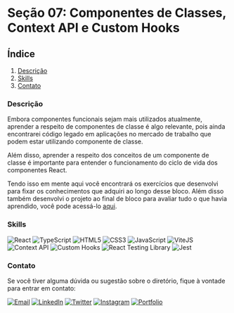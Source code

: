# Seção 07: Componentes de Classes, Context API e Custom Hooks

## Índice

1. [Descrição](#descrição)
2. [Skills](#skills)
3. [Contato](#contato)

### Descrição

Embora componentes funcionais sejam mais utilizados atualmente, aprender a respeito de componentes de classe é algo relevante, pois ainda encontrarei código legado em aplicações no mercado de trabalho que podem estar utilizando componente de classe.

Além disso, aprender a respeito dos conceitos de um componente de classe é importante para entender o funcionamento do ciclo de vida dos componentes React.

Tendo isso em mente aqui você encontrará os exercícios que desenvolvi para fixar os conhecimentos que adquiri ao longo desse bloco. Além disso também desenvolvi o projeto ao final de bloco para avaliar tudo o que havia aprendido, você pode acessá-lo [aqui](https://github.com/righigor/trybe-exercicios/tree/main/02-Front-End/Secao07-Componentes-de-Classes-Context-API-Custom-Hooks/Dia04-Projeto-StarWars).

### Skills

![React](https://img.shields.io/badge/React-61DAFB?style=for-the-badge&logo=react&logoColor=black)
![TypeScript](https://img.shields.io/badge/TypeScript-3178C6?style=for-the-badge&logo=typescript&logoColor=white)
![HTML5](https://img.shields.io/badge/HTML5-E34F26?style=for-the-badge&logo=html5&logoColor=white)
![CSS3](https://img.shields.io/badge/CSS3-1572B6?style=for-the-badge&logo=css3&logoColor=white)
![JavaScript](https://img.shields.io/badge/JavaScript-F7DF1E?style=for-the-badge&logo=javascript&logoColor=black)
![ViteJS](https://img.shields.io/badge/ViteJS-646CFF?style=for-the-badge&logo=vite&logoColor=white)
![Context API](https://img.shields.io/badge/Context_API-3178C6?style=for-the-badge)
![Custom Hooks](https://img.shields.io/badge/Custom_Hooks-3178C6?style=for-the-badge)
![React Testing Library](https://img.shields.io/badge/RTL-61DAFB?style=for-the-badge)
![Jest](https://img.shields.io/badge/Jest-C21325?style=for-the-badge&logo=jest&logoColor=white)

### Contato

Se você tiver alguma dúvida ou sugestão sobre o diretório, fique à vontade para entrar em contato:

[![Email](https://img.shields.io/badge/Email-D14836?style=for-the-badge&logo=gmail&logoColor=white)](mailto:righigordev@gmail.com)
[![LinkedIn](https://img.shields.io/badge/LinkedIn-0077B5?style=for-the-badge&logo=linkedin&logoColor=white)](https://www.linkedin.com/in/igor-righi/) [![Twitter](https://img.shields.io/badge/Twitter-1DA1F2?style=for-the-badge&logo=twitter&logoColor=white)](https://twitter.com/righigor) [![Instagram](https://img.shields.io/badge/Instagram-E4405F?style=for-the-badge&logo=instagram&logoColor=white)](https://www.instagram.com/righigor/) [![Portfolio](https://img.shields.io/badge/Portfolio-9cf?style=for-the-badge&logo=appveyor&logoColor=white)](https://righigordev.netlify.app/)